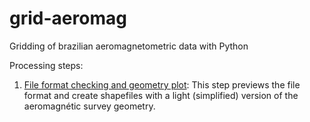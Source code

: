 # grid-aeromag
Gridding of brazilian aeromagnetometric data with Python

Processing steps:

1. [File format checking and geometry plot](https://github.com/rmorel/grid-aeromag/blob/master/notebooks/0.1-rm-first-data-check.ipynb): This step previews the file format and create shapefiles with a light (simplified) version of the aeromagnétic survey geometry.
